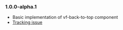 ### 1.0.0-alpha.1

* Basic implementation of vf-back-to-top component
* [Tracking issue](https://github.com/visual-framework/vf-core/issues/1483)
